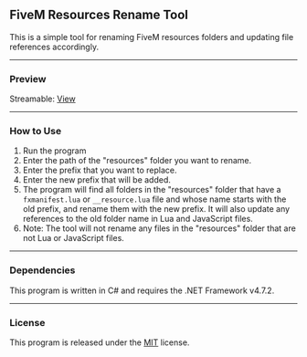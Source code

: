 ## FiveM Resources Rename Tool
This is a simple tool for renaming FiveM resources folders and updating file references accordingly.

------------

### Preview
Streamable: [View](https://streamable.com/tkdpda "View")

------------
### How to Use
1. Run the program
2. Enter the path of the "resources" folder you want to rename.
3. Enter the prefix that you want to replace.
4. Enter the new prefix that will be added.
5. The program will find all folders in the "resources" folder that have a `fxmanifest.lua` or `__resource.lua` file and whose name starts with the old prefix, and rename them with the new prefix. It will also update any references to the old folder name in Lua and JavaScript files.
6. Note: The tool will not rename any files in the "resources" folder that are not Lua or JavaScript files.

------------
### Dependencies
This program is written in C# and requires the .NET Framework v4.7.2.

------------

### License
This program is released under the [MIT](https://github.com/0wn1/FiveMResourcesRenameTool/blob/main/LICENSE "MIT") license.